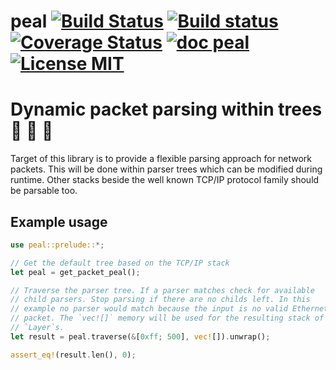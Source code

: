 # peal [![Build Status](https://travis-ci.org/saschagrunert/peal.svg)](https://travis-ci.org/saschagrunert/peal) [![Build status](https://ci.appveyor.com/api/projects/status/i8wd5t9rmtokjrmi?svg=true)](https://ci.appveyor.com/project/saschagrunert/peal) [![Coverage Status](https://coveralls.io/repos/github/saschagrunert/peal/badge.svg?branch=master)](https://coveralls.io/github/saschagrunert/peal?branch=master) [![doc peal](https://img.shields.io/badge/doc-peal-blue.svg)](https://saschagrunert.github.io/peal) [![License MIT](https://img.shields.io/badge/license-MIT-blue.svg)](https://github.com/saschagrunert/peal/blob/master/LICENSE)
# Dynamic packet parsing within trees 🌲 🌳 🌴
Target of this library is to provide a flexible parsing approach for network packets. This will be done within parser
trees which can be modified during runtime. Other stacks beside the well known TCP/IP protocol family should be parsable
too.

## Example usage
```rust
use peal::prelude::*;

// Get the default tree based on the TCP/IP stack
let peal = get_packet_peal();

// Traverse the parser tree. If a parser matches check for available
// child parsers. Stop parsing if there are no childs left. In this
// example no parser would match because the input is no valid Ethernet
// packet. The `vec![]` memory will be used for the resulting stack of
// `Layer`s.
let result = peal.traverse(&[0xff; 500], vec![]).unwrap();

assert_eq!(result.len(), 0);
```
